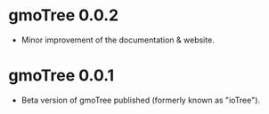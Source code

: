 # gmoTree 0.0.2

* Minor improvement of the documentation & website.

# gmoTree 0.0.1

* Beta version of gmoTree published (formerly known as "ioTree").
